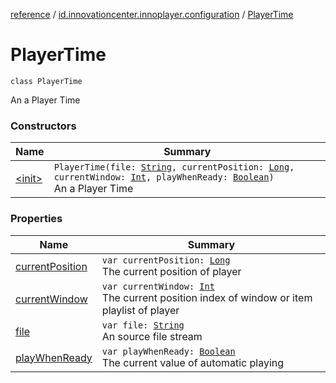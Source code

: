 [reference](../../index.md) / [id.innovationcenter.innoplayer.configuration](../index.md) / [PlayerTime](./index.md)

# PlayerTime

`class PlayerTime`

An a Player Time

### Constructors

| Name | Summary |
|---|---|
| [&lt;init&gt;](-init-.md) | `PlayerTime(file: `[`String`](https://kotlinlang.org/api/latest/jvm/stdlib/kotlin/-string/index.html)`, currentPosition: `[`Long`](https://kotlinlang.org/api/latest/jvm/stdlib/kotlin/-long/index.html)`, currentWindow: `[`Int`](https://kotlinlang.org/api/latest/jvm/stdlib/kotlin/-int/index.html)`, playWhenReady: `[`Boolean`](https://kotlinlang.org/api/latest/jvm/stdlib/kotlin/-boolean/index.html)`)`<br>An a Player Time |

### Properties

| Name | Summary |
|---|---|
| [currentPosition](current-position.md) | `var currentPosition: `[`Long`](https://kotlinlang.org/api/latest/jvm/stdlib/kotlin/-long/index.html)<br>The current position of player |
| [currentWindow](current-window.md) | `var currentWindow: `[`Int`](https://kotlinlang.org/api/latest/jvm/stdlib/kotlin/-int/index.html)<br>The current position index of window or item playlist of player |
| [file](file.md) | `var file: `[`String`](https://kotlinlang.org/api/latest/jvm/stdlib/kotlin/-string/index.html)<br>An source file stream |
| [playWhenReady](play-when-ready.md) | `var playWhenReady: `[`Boolean`](https://kotlinlang.org/api/latest/jvm/stdlib/kotlin/-boolean/index.html)<br>The current value of automatic playing |
